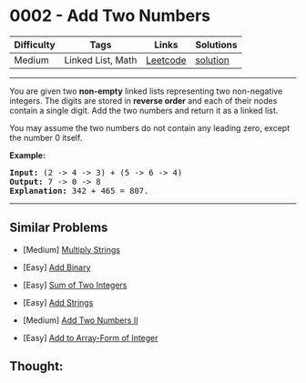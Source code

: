 # 0002 - Add Two Numbers

Difficulty  | Tags | Links | Solutions
----------- | ---- | ----- | -----
Medium | Linked List, Math | [Leetcode](https://leetcode.com/problems/add-two-numbers) | [solution](https://leetcode.com/problems/add-two-numbers/solution/)


-----------

<p>You are given two <b>non-empty</b> linked lists representing two non-negative integers. The digits are stored in <b>reverse order</b> and each of their nodes contain a single digit. Add the two numbers and return it as a linked list.</p>

<p>You may assume the two numbers do not contain any leading zero, except the number 0 itself.</p>

<p><b>Example:</b></p>

<pre>
<b>Input:</b> (2 -&gt; 4 -&gt; 3) + (5 -&gt; 6 -&gt; 4)
<b>Output:</b> 7 -&gt; 0 -&gt; 8
<b>Explanation:</b> 342 + 465 = 807.
</pre>


-----------


## Similar Problems

- [Medium] [Multiply Strings](multiply-strings)

- [Easy] [Add Binary](add-binary)

- [Easy] [Sum of Two Integers](sum-of-two-integers)

- [Easy] [Add Strings](add-strings)

- [Medium] [Add Two Numbers II](add-two-numbers-ii)

- [Easy] [Add to Array-Form of Integer](add-to-array-form-of-integer)




## Thought:
